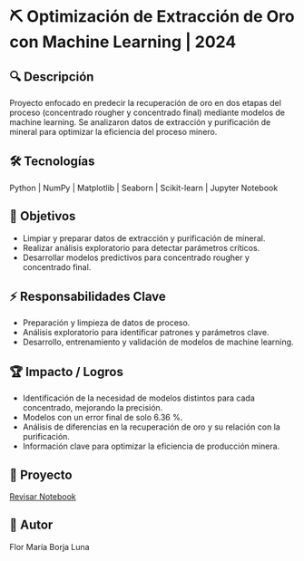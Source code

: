 # ⛏ Optimización de Extracción de Oro con Machine Learning | 2024

## 🔍 Descripción
Proyecto enfocado en predecir la recuperación de oro en dos etapas del proceso (concentrado rougher y concentrado final) mediante modelos de machine learning. Se analizaron datos de extracción y purificación de mineral para optimizar la eficiencia del proceso minero.

## 🛠 Tecnologías
Python | NumPy | Matplotlib | Seaborn | Scikit-learn | Jupyter Notebook

## 🎯 Objetivos
- Limpiar y preparar datos de extracción y purificación de mineral.  
- Realizar análisis exploratorio para detectar parámetros críticos.  
- Desarrollar modelos predictivos para concentrado rougher y concentrado final.  

## ⚡ Responsabilidades Clave
- Preparación y limpieza de datos de proceso.  
- Análisis exploratorio para identificar patrones y parámetros clave.  
- Desarrollo, entrenamiento y validación de modelos de machine learning.  

## 🏆 Impacto / Logros
- Identificación de la necesidad de modelos distintos para cada concentrado, mejorando la precisión.  
- Modelos con un error final de solo 6.36 %.  
- Análisis de diferencias en la recuperación de oro y su relación con la purificación.  
- Información clave para optimizar la eficiencia de producción minera.  

## 📂 Proyecto
[Revisar Notebook](modelo-machine-learning-zyfra/Proyecto_12.ipynb)

## 👤 Autor
Flor María Borja Luna
